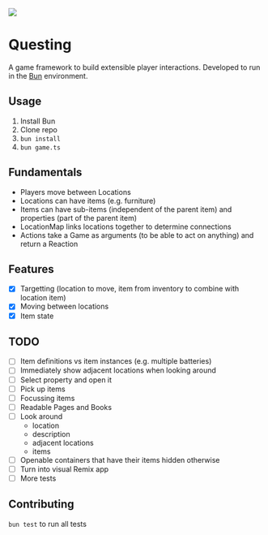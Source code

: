 ![](https://github.com/Soleone/questing/actions/workflows/bun.yml/badge.svg)

# Questing

A game framework to build extensible player interactions. Developed to run in the [Bun](https://bun.sh) environment.

## Usage

1. Install Bun
2. Clone repo
3. `bun install`
4. `bun game.ts`

## Fundamentals

- Players move between Locations
- Locations can have items (e.g. furniture)
- Items can have sub-items (independent of the parent item) and properties (part of the parent item)
- LocationMap links locations together to determine connections
- Actions take a Game as arguments (to be able to act on anything) and return a Reaction

## Features

- [x] Targetting (location to move, item from inventory to combine with location item)
- [x] Moving between locations
- [x] Item state

## TODO

- [ ] Item definitions vs item instances (e.g. multiple batteries)
- [ ] Immediately show adjacent locations when looking around
- [ ] Select property and open it
- [ ] Pick up items
- [ ] Focussing items
- [ ] Readable Pages and Books
- [ ] Look around
  - location
  - description
  - adjacent locations
  - items
- [ ] Openable containers that have their items hidden otherwise
- [ ] Turn into visual Remix app
- [ ] More tests

## Contributing

`bun test` to run all tests
